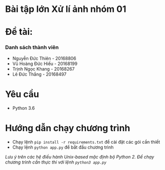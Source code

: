# Bài tập lớn Xử lí ảnh nhóm 01
# Đề tài: 
### Danh sách thành viên
- Nguyễn Đức Thiên - 20168806
- Vũ Hoàng Đức Hiếu - 20168199
- Trịnh Ngọc Khang - 20168267
- Lê Đức Thắng - 20168497

# Yêu cầu
- Python 3.6

# Hướng dẫn chạy chương trình
- Chạy lệnh `pip install -r requirements.txt` để cài đặt các gói cần thiết
- Chạy lệnh `python app.py` để bắt đầu chương trình

*Lưu ý trên các hệ điều hành Unix-based mặc định bộ Python 2. Để chạy chương trình cần thực thi với lệnh `python3 app.py`*

